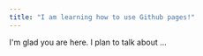 ```yaml
---
title: "I am learning how to use Github pages!"
---
```


I'm glad you are here. I plan to talk about ...
